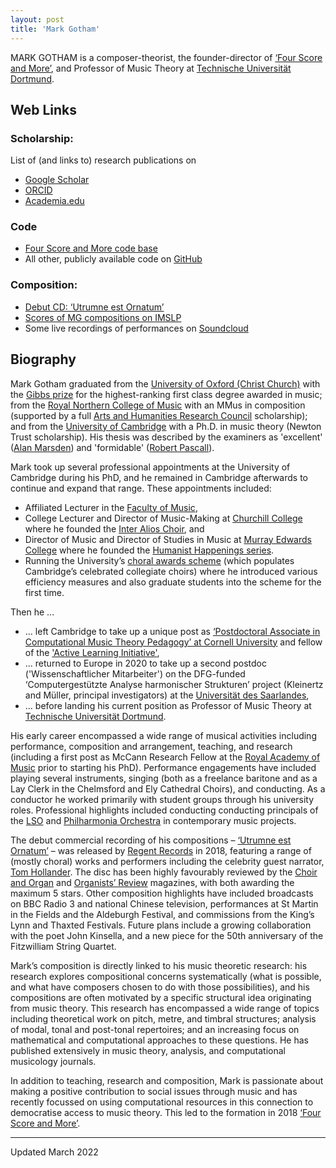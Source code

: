 ```yaml
---
layout: post
title: 'Mark Gotham'
---
```


MARK GOTHAM is a composer-theorist, the founder-director of [‘Four Score and More’](https://fourscoreandmore.org/), and Professor of Music Theory at [Technische Universität Dortmund](https://www.musik.tu-dortmund.de/institut/personen/professorinnen-und-professoren/univ-prof-dr-phil-mark-r-h-gotham/).

## Web Links

### Scholarship:
List of (and links to) research publications on
- [Google Scholar](https://scholar.google.com/citations?user=bA0PEo0AAAAJ&hl=en&oi=ao)
- [ORCID](https://orcid.org/0000-0003-0722-3074?lang=en)
- [Academia.edu](https://iuni-saarland.academia.edu/MarkGotham)

### Code
- [Four Score and More code base](https://github.com/fourscoreandmore/fourscoreandmore.org)
- All other, publicly available code on [GitHub](https://github.com/MarkGotham)

### Composition:
- [Debut CD: ‘Utrumne est Ornatum’](http://www.regent-records.co.uk/product_details_349.htm)
- [Scores of MG compositions on IMSLP](https://imslp.org/wiki/Category:Gotham%2C_Mark)
- Some live recordings of performances on [Soundcloud](https://soundcloud.com/mark-gotham)

## Biography

Mark Gotham graduated from the [University of Oxford (Christ Church)](http://www.ox.ac.uk/) with the [Gibbs prize](http://www.ox.ac.uk/feesandfunding/ugcurrent/other/prizes/gibbs/) for the highest-ranking first class degree awarded in music; from the [Royal Northern College of Music](http://www.rncm.ac.uk/) with an MMus in composition (supported by a full [Arts and Humanities Research Council](http://www.ahrc.ac.uk/Pages/Home.aspx) scholarship); and from the [University of Cambridge](http://www.cam.ac.uk/) with a Ph.D. in music theory (Newton Trust scholarship). His thesis was described by the examiners as 'excellent' ([Alan Marsden](http://www.lancaster.ac.uk/staff/marsdena/)) and 'formidable' ([Robert Pascall](http://www.nottingham.ac.uk/music/people/robert.pascall)).

Mark took up several professional appointments at the University of Cambridge during his PhD, and he remained in Cambridge afterwards to continue and expand that range. These appointments included:
- Affiliated Lecturer in the [Faculty of Music](https://www.mus.cam.ac.uk/),
- College Lecturer and Director of Music-Making at [Churchill College](https://www.chu.cam.ac.uk/) where he founded the [Inter Alios Choir](https://www.chu.cam.ac.uk/societies/music/?q=interalios), and
- Director of Music and Director of Studies in Music at [Murray Edwards College](https://www.murrayedwards.cam.ac.uk/) where he founded the [Humanist Happenings series](https://www.murrayedwards.cam.ac.uk/college-life/societies-music-and-sports/music-murray-edwards-college/humanist-happenings).
- Running the University’s [choral awards scheme](https://www.undergraduate.study.cam.ac.uk/finance/music-awards/choral-awards) (which populates Cambridge’s celebrated collegiate choirs) where he introduced various efficiency measures and also graduate students into the scheme for the first time.

Then he ... 
- ... left Cambridge to take up a unique post as [‘Postdoctoral Associate in Computational Music Theory Pedagogy’ at Cornell University](http://music.cornell.edu/mark-gotham) and fellow of the ['Active Learning Initiative'](http://as.cornell.edu/education-innovation),
- ... returned to Europe in 2020 to take up a second postdoc ('Wissenschaftlicher Mitarbeiter') on the DFG-funded ‘Computergestützte Analyse harmonischer Strukturen’ project (Kleinertz and Müller, principal investigators) at the [Universität des Saarlandes](https://www.uni-saarland.de/en/home.html),
- ... before landing his current position as Professor of Music Theory at [Technische Universität Dortmund](https://www.musik.tu-dortmund.de/institut/personen/professorinnen-und-professoren/univ-prof-dr-phil-mark-r-h-gotham/).

His early career encompassed a wide range of musical activities including performance, composition and arrangement, teaching, and research (including a first post as McCann Research Fellow at the [Royal Academy of Music](https://www.ram.ac.uk/) prior to starting his PhD).
Performance engagements have included playing several instruments, singing (both as a freelance baritone and as a Lay Clerk in the Chelmsford and Ely Cathedral Choirs), and conducting.
As a conductor he worked primarily with student groups through his university roles. Professional highlights included conducting conducting principals of the [LSO](http://lso.co.uk/) and [Philharmonia Orchestra](http://www.philharmonia.co.uk/) in contemporary music projects.

The debut commercial recording of his compositions – [‘Utrumne est Ornatum’](http://www.regent-records.co.uk/product_details_349.htm) – was released by [Regent Records](http://www.regent-records.co.uk/) in 2018, featuring a range of (mostly choral) works and performers including the celebrity guest narrator, [Tom Hollander](https://www.imdb.com/name/nm0390903/).
The disc has been highly favourably reviewed by the [Choir and Organ](https://www.rhinegold.co.uk/rhinegold-publishing/magazines/choir-organ/) and [Organists’ Review](https://organistsreview.com/) magazines, with both awarding the maximum 5 stars.
Other composition highlights have included broadcasts on BBC Radio 3 and national Chinese television, performances at St Martin in the Fields and the Aldeburgh Festival, and commissions from the King’s Lynn and Thaxted Festivals.
Future plans include a growing collaboration with the poet John Kinsella, and a new piece for the 50th anniversary of the Fitzwilliam String Quartet.

Mark’s composition is directly linked to his music theoretic research: his research explores compositional concerns systematically (what is possible, and what have composers chosen to do with those possibilities), and his compositions are often motivated by a specific structural idea originating from music theory. This research has encompassed a wide range of topics including theoretical work on pitch, metre, and timbral structures; analysis of modal, tonal and post-tonal repertoires; and an increasing focus on mathematical and computational approaches to these questions. He has published extensively in music theory, analysis, and computational musicology journals.

In addition to teaching, research and composition, Mark is passionate about making a positive contribution to social issues through music and has recently focussed on using computational resources in this connection to democratise access to music theory. This led to the formation in 2018 [‘Four Score and More’](https://fourscoreandmore.org/).

----

Updated March 2022

